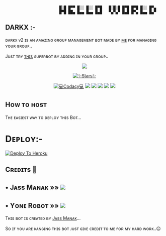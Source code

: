                             █░█ █▀▀ █░░ █░░ █▀█   █░█░█ █▀█ █▀█ █░░ █▀▄
                            █▀█ ██▄ █▄▄ █▄▄ █▄█   ▀▄▀▄▀ █▄█ █▀▄ █▄▄ █▄▀
                                                     
                                                     
                                                     
## DARKX :-

ᴅᴀʀᴋx ᴠ2 ɪs ᴀɴ ᴀᴍᴀᴢɪɴɢ ɢʀᴏᴜᴘ ᴍᴀɴᴀɢᴇᴍᴇɴᴛ ʙᴏᴛ ᴍᴀᴅᴇ ʙʏ [ᴍᴇ](https://github.com/DARKAMAN) ғᴏʀ ᴍᴀɴᴀɢɪɴɢ ʏᴏᴜʀ ɢʀᴏᴜᴘ..

Jᴜsᴛ ᴛʀʏ [ᴛʜɪs](https://t.me/DARKXV2BOT) sᴜᴘᴇʀʙᴏᴛ ʙʏ ᴀᴅᴅɪɴɢ ɪɴ ʏᴏᴜʀ ɢʀᴏᴜᴘ.. 

<p align="center">
  <img src="https://telegra.ph/file/054c0e3b289be0dfdbac7.jpg">
</p>
                     
<p align="center">
    <a href="https://github.com/DARKAMAN5/DARKX-V2/stargazers"><img src="https://img.shields.io/github/stars/DARKAMAN5/DARKX-V2?label=Stars&style=flat-square&logo=github&color=F10070" alt="✨Stars✨" /></a>
</p>
<p align="center">
    <a href="https://app.codacy.com/manual/DARKAMAN5/DARKX-V2/dashboard"> <img src="https://img.shields.io/codacy/grade/4d58f2a402b54aed8a7d95f7add45a81?color=brightgreen&logo=codacy&logoColor=green&style=for-the-badge" alt="💻Codacy💻" /></a>
    <a href="https://github.com/DARKAMAN5/DARKX-V2"> <img src="https://img.shields.io/github/repo-size/ProBoy-X/Kakashi?color=orange&logo=github&logoColor=green&style=for-the-badge" /></a>
    <a href="https://github.comDARKAMAN5/DARKX-V2/commits/prince"> <img src="https://img.shields.io/github/last-commit/ProBoy-X/Kakashi?color=blue&logo=github&logoColor=green&style=for-the-badge" /></a>
    <a href="https://github.com/DARKAMAN5/DARKX-V2/issues"> <img src="https://img.shields.io/github/issues/ProBoy-X/Kakashi?color=blueviolet&logo=github&logoColor=green&style=for-the-badge" /></a>
    <a href="https://github.com/DARKAMAN5/DARKX-V2/network/members"> <img src="https://img.shields.io/github/forks/ProBoy-X/Kakashi?color=red&logo=github&logoColor=green&style=for-the-badge" /></a>  
    <a href="https://pypi.org/project/Telethon/"> <img src="https://img.shields.io/pypi/v/telethon?color=yellow&label=telethon&logo=python&logoColor=green&style=for-the-badge" /></a>
</p>



## Hᴏᴡ ᴛᴏ ʜᴏsᴛ


Tʜᴇ ᴇᴀsɪᴇsᴛ ᴡᴀʏ ᴛᴏ ᴅᴇᴘʟᴏʏ ᴛʜɪs Bᴏᴛ...


# Dᴇᴘʟᴏʏ:-

[![Deploy To Heroku](https://www.herokucdn.com/deploy/button.svg)](https://dashboard.heroku.com/new?button-url=https%3A%2F%2Fgithub.com%2FDARKAMAN5%2FDARKX-V2&template=https%3A%2F%2Fgithub.com%2FDARKAMAN5%2FDARKX-V2)


 


## Cʀᴇᴅɪᴛs 📍

## • Jᴀss Mᴀɴᴀᴋ  »»  <a href="https://github.com/JassManak1125" alt="Jᴀss Mᴀɴᴀᴋ"> <img src="https://img.shields.io/badge/Jᴀss Mᴀɴᴀᴋ-b0559d?logo=github" /></a>

## • Yᴏɴᴇ Rᴏʙᴏᴛ  »»  <a href="https://github.com/noob-kittu/YoneRobot" alt="Yᴏɴᴇ Rᴏʙᴏᴛ"> <img src="https://img.shields.io/badge/Yᴏɴᴇ Rᴏʙᴏᴛ-47f8eb?logo=github" /></a>


Tʜɪs ʙᴏᴛ ɪs ᴄʀᴇᴀᴛᴇᴅ ʙʏ [Jᴀss Mᴀɴᴀᴋ](https://t.me/Its_JassManak)...

Sᴏ ɪғ ʏᴏᴜ ᴀʀᴇ ᴋᴀɴɢɪɴɢ ᴛʜɪs ʙᴏᴛ ᴊᴜsᴛ ɢɪᴠᴇ ᴄʀᴇᴅɪᴛ ᴛᴏ ᴍᴇ ғᴏʀ ᴍʏ ʜᴀʀᴅ ᴡᴏʀᴋ..😉

